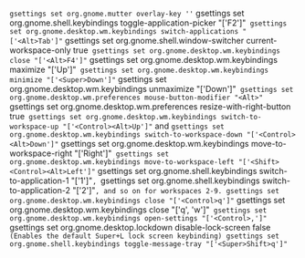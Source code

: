 `gsettings set org.gnome.mutter overlay-key ''`
gsettings set org.gnome.shell.keybindings toggle-application-picker "['<Alt>F2']"`
gsettings set org.gnome.desktop.wm.keybindings switch-applications "['<Alt>Tab']"`
gsettings set org.gnome.shell.window-switcher current-workspace-only true`
gsettings set org.gnome.desktop.wm.keybindings close "['<Alt>F4']"`
gsettings set org.gnome.desktop.wm.keybindings maximize "['<Super>Up']"`
gsettings set org.gnome.desktop.wm.keybindings minimize "['<Super>Down']"`
gsettings set org.gnome.desktop.wm.keybindings unmaximize "['<Super>Down']"`
gsettings set org.gnome.desktop.wm.preferences mouse-button-modifier "<Alt>"`
gsettings set org.gnome.desktop.wm.preferences resize-with-right-button true`
gsettings set org.gnome.desktop.wm.keybindings switch-to-workspace-up "['<Control><Alt>Up']"` and `gsettings set org.gnome.desktop.wm.keybindings switch-to-workspace-down "['<Control><Alt>Down']"`
gsettings set org.gnome.desktop.wm.keybindings move-to-workspace-right "['<Shift><Control><Alt>Right']"`
gsettings set org.gnome.desktop.wm.keybindings move-to-workspace-left "['<Shift><Control><Alt>Left']"`
gsettings set org.gnome.shell.keybindings switch-to-application-1 "['<Super>1']"`, `gsettings set org.gnome.shell.keybindings switch-to-application-2 "['<Super>2']"`, and so on for workspaces 2-9.
gsettings set org.gnome.desktop.wm.keybindings close "['<Control>q']"`
gsettings set org.gnome.desktop.wm.keybindings close "['<Control>q', '<Control>w']"`
gsettings set org.gnome.desktop.wm.keybindings open-settings "['<Control>,']"`
gsettings set org.gnome.desktop.lockdown disable-lock-screen false` (Enables the default Super+L lock screen keybinding)
gsettings set org.gnome.shell.keybindings toggle-message-tray "['<Super>Shift>q']"`

